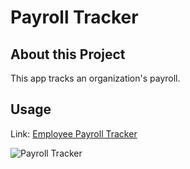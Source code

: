 # Payroll Tracker

## About this Project
This app tracks an organization's payroll.

## Usage



Link: [Employee Payroll Tracker](https://kylezap.github.io/payroll-tracker)


![Payroll Tracker](/assets/Screenshot%202024-03-24%20at%203.03.48 PM.png)

